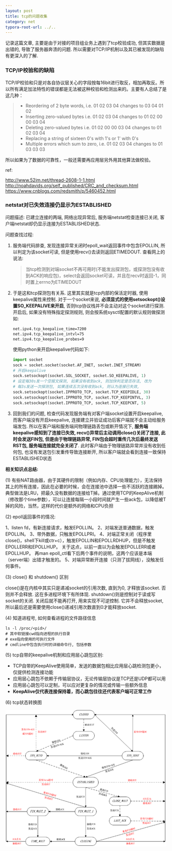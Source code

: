```yaml
---
layout: post
title: tcp的问题收集
category: net
typora-root-url: ../..
---
```


记录这篇文章, 主要是由于对接的项目组业务上遇到了tcp校验成功, 但其实数据是出错的, 导致了服务器奔溃的问题. 所以需要对TCP/IP机制以及其已被发现的缺陷有更深入的了解.

### TCP/IP校验和的缺陷

TCP/IP校验和只是对各自协议层关心的字段按每16bit进行取反，相加再取反。所以所有满足加法特性的错误都是无法被这种校验和检测出来的。主要有人总结了是这几种：

> - Reordering of 2 byte words, i.e. 01 02 03 04 changes to 03 04 01 02
> - Inserting zero-valued bytes i.e. 01 02 03 04 changes to 01 02 00 00 03 04
> - Deleting zero-valued bytes i.e. 01 02 00 00 03 04 changes to 01 02 03 04
> - Replacing a string of sixteen 0's with 1's or 1' with 0's
> - Multiple errors which sum to zero, i.e. 01 02 03 04 changes to 01 03 03 03

所以如果为了数据的可靠性，一般还需要再应用层另外用其他算法做校验。

ref: 

http://www.52im.net/thread-2608-1-1.html
http://noahdavids.org/self_published/CRC_and_checksum.html
https://www.cnblogs.com/redsmith/p/5460452.html



### netstat对已失效连接仍显示为ESTABLISHED

问题描述: 已建立连接的两端, 网络出现异常后, 服务端netstat检查连接已关闭, 客户端netstat却仍显示连接为ESTABLISHED状态.

问题查找过程:

1. 服务端代码排查, 发现连接异常关闭时epoll_wait返回事件中包含EPOLLIN, 所以判定为该socket可读, 但是使用recv()去读则返回ETIMEDOUT.
   查看网上的说法:

   > 当tcp检测到对端socket不再可用时(不能发出探测包，或探测包没有收到ACK的响应包)，select会返回socket可读，并且在recv时返回-1，同时置上errno为ETIMEDOUT

2. 于是这和tcp探测包有关系. 这里其实就是tcp内部的保活定时器, 使用keepalive属性来控制. 对于一个socket来说, **必须显式的使用setsockopt()设置SO_KEEPALIVE来开启**, 否则tcp协议栈并不会主动对这个socket进行探测. 开启后, 如果没有特殊指定探测规则, 则会按系统sysctl配置的默认规则做探测如:

   ```shell
   net.ipv4.tcp_keepalive_time=7200
   net.ipv4.tcp_keepalive_intvl=75
   net.ipv4.tcp_keepalive_probes=9
   ```

   使用python来开启keepalive代码如下:

   ```python
   import socket
   sock = socket.socket(socket.AF_INET, socket.INET_STREAM)
   # 开启keepalive
   sock.setsockopt(socket.SOL_SOCKET, socket.SO_KEEPALIVE, 1)
   # 设定每30s发一个空报文探测, 如果没有收到ack, 则加快判定是否存活, 改为
   # 每3s发送一次探测包, 如果连续五次没有收到ack, 则认为连接已失效, 
   sock.setsockopt(socket.IPPROTO_TCP, socket.TCP_KEEPIDLE, 30)
   sock.setsockopt(socket.IPPROTO_TCP, socket.TCP_KEEPINTVL, 3)
   sock.setsockopt(socket.IPPROTO_TCP, socket.TCP_KEEPCNT, 5)
   ```

3. 回到我们的问题, 检查代码发现服务端有对客户端socket设置开启keepalive, 而客户端没有开启keepalive, 连接建立并验证成功后客户端就不会主动给服务端发包. 所以在客户端和服务端间物理链路丢包或断开情况下, **服务端keepalive感知到了连接已失效, recv()异常后主动调用close()关闭了连接, 此时会发送FIN包, 但是由于物理链路异常, FIN包会超时重传几次后最终发送RST包, 服务端连接就完全关闭了**. 此时客户端由于物理链路异常并没有收到任何包, 也没有发送包引发重传导致连接断开, 所以客户端就会看到连接一致保持ESTABLISHED状态



**相关知识点总结:**

(1) 有些NAT路由器，由于其硬件的限制（例如内存、CPU处理能力），无法保持其上的所有连接，因此在必要的时候，会在连接池中选择一些不活跃的连接踢掉。典型做法是LRU，把最久没有数据的连接给T掉。通过使用TCP的KeepAlive机制（修改那个time参数），可以让连接每隔一小段时间就产生一些ack包，以降低被T掉的风险，当然，这样的代价是额外的网络和CPU负担

(2) epoll返回事件的情况:

1、listen fd，有新连接请求，触发EPOLLIN。
2、对端发送普通数据，触发EPOLLIN。
3、带外数据，只触发EPOLLPRI。
4、对端正常关闭（程序里close()，shell下kill或ctr+c），触发EPOLLIN和EPOLLRDHUP，但是不触发EPOLLERR和EPOLLHUP。
  关于这点，以前一直以为会触发EPOLLERR或者EPOLLHUP。
  再man epoll_ctl看下后两个事件的说明，这两个应该是本端（server端）出错才触发的。
5、对端异常断开连接（只测了拔网线），没触发任何事件。

(3) close() 和 shutdown() 区别

close()是在内核中其实只是递减socket的引用次数, 直到为0, 才释放该socket. 否则并不会释放. 这在多进程环境下有所体现.
shutdown()则是控制对于读或写socket的关闭. 关闭后就不能再打开, 用来实现不可逆控制. 它并不会释放socket, 所以最后还是需要使用close()递减引用次数直到0才能释放socket.

(4) 知道进程号, 如何查看进程的文件路径信息

```shell
ls -l /proc/<pid>/
# 其中软链接cwd指向进程的执行目录
# exe指向使用的可执行文件
# cmdline中包含执行时的详细命令行, 包括参数
```

(5) tcp自带的keepalive机制和应用层心跳包区别:

- TCP自带的KeepAlive使用简单，发送的数据包相比应用层心跳检测包更小，仅提供检测连接功能
- 应用层心跳包不依赖于传输层协议，无论传输层协议是TCP还是UDP都可以用
- 应用层心跳包可以定制，可以应对更复杂的情况或传输一些额外信息
- **KeepAlive仅代表连接保持着，而心跳包往往还代表客户端可正常工作**

(6) tcp状态转换图

![tcp_process_state](/img/coder/tcp_process_state.png)